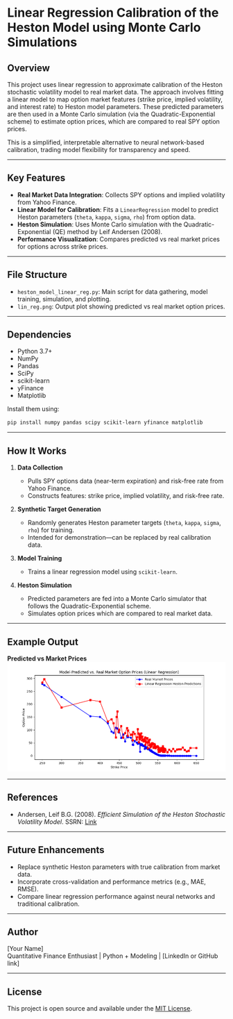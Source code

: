 
# Linear Regression Calibration of the Heston Model using Monte Carlo Simulations

## Overview

This project uses linear regression to approximate calibration of the Heston stochastic volatility model to real market data. The approach involves fitting a linear model to map option market features (strike price, implied volatility, and interest rate) to Heston model parameters. These predicted parameters are then used in a Monte Carlo simulation (via the Quadratic-Exponential scheme) to estimate option prices, which are compared to real SPY option prices.

This is a simplified, interpretable alternative to neural network-based calibration, trading model flexibility for transparency and speed.

---

## Key Features

-  **Real Market Data Integration**: Collects SPY options and implied volatility from Yahoo Finance.
-  **Linear Model for Calibration**: Fits a `LinearRegression` model to predict Heston parameters (`theta`, `kappa`, `sigma`, `rho`) from option data.
-  **Heston Simulation**: Uses Monte Carlo simulation with the Quadratic-Exponential (QE) method by Leif Andersen (2008).
-  **Performance Visualization**: Compares predicted vs real market prices for options across strike prices.

---

## File Structure

- `heston_model_linear_reg.py`: Main script for data gathering, model training, simulation, and plotting.
- `lin_reg.png`: Output plot showing predicted vs real market option prices.

---

## Dependencies

- Python 3.7+
- NumPy
- Pandas
- SciPy
- scikit-learn
- yFinance
- Matplotlib

Install them using:

```bash
pip install numpy pandas scipy scikit-learn yfinance matplotlib
```

---

## How It Works

1. **Data Collection**
   - Pulls SPY options data (near-term expiration) and risk-free rate from Yahoo Finance.
   - Constructs features: strike price, implied volatility, and risk-free rate.

2. **Synthetic Target Generation**
   - Randomly generates Heston parameter targets (`theta`, `kappa`, `sigma`, `rho`) for training.
   - Intended for demonstration—can be replaced by real calibration data.

3. **Model Training**
   - Trains a linear regression model using `scikit-learn`.

4. **Heston Simulation**
   - Predicted parameters are fed into a Monte Carlo simulator that follows the Quadratic-Exponential scheme.
   - Simulates option prices which are compared to real market data.

---

## Example Output

**Predicted vs Market Prices**  
![Predicted vs Market](lin_reg.png)

---

## References

- Andersen, Leif B.G. (2008). *Efficient Simulation of the Heston Stochastic Volatility Model*. SSRN: [Link](https://papers.ssrn.com/sol3/papers.cfm?abstract_id=946405)

---

## Future Enhancements

- Replace synthetic Heston parameters with true calibration from market data.
- Incorporate cross-validation and performance metrics (e.g., MAE, RMSE).
- Compare linear regression performance against neural networks and traditional calibration.

---

## Author

[Your Name]  
Quantitative Finance Enthusiast | Python + Modeling | [LinkedIn or GitHub link]

---

## License

This project is open source and available under the [MIT License](LICENSE).
